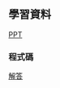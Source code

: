 ## 學習資料
[PPT](https://docs.google.com/presentation/d/1adoaKim2sr-5J5CoQjBfmNfoLoPuXtOj/edit?usp=share_link&ouid=106418791250443997041&rtpof=true&sd=true)

### 程式碼
[解答](https://github.com/HalHung/2023LuciditvCourse4.git)
